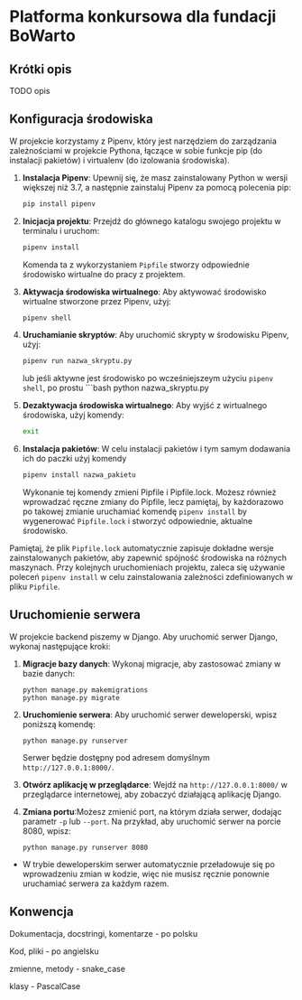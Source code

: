 # Platforma konkursowa dla fundacji BoWarto


## Krótki opis
TODO opis


## Konfiguracja środowiska
W projekcie korzystamy z Pipenv, który jest narzędziem do zarządzania zależnościami w projekcie Pythona, łączące w sobie funkcje pip (do instalacji pakietów) i virtualenv (do izolowania środowiska).

1. **Instalacja Pipenv**: Upewnij się, że masz zainstalowany Python w wersji większej niż 3.7, a następnie zainstaluj Pipenv za pomocą polecenia pip:

    ```bash
    pip install pipenv
    ```

2. **Inicjacja projektu**: Przejdź do głównego katalogu swojego projektu w terminalu i uruchom:

    ```bash
    pipenv install
    ```

    Komenda ta z wykorzystaniem `Pipfile` stworzy odpowiednie środowisko wirtualne do pracy z projektem.
    

3. **Aktywacja środowiska wirtualnego**: Aby aktywować środowisko wirtualne stworzone przez Pipenv, użyj:

    ```bash
    pipenv shell
    ```

4. **Uruchamianie skryptów**: Aby uruchomić skrypty w środowisku Pipenv, użyj:

    ```bash
    pipenv run nazwa_skryptu.py
    ```

    lub jeśli aktywne jest środowisko po wcześniejszeym użyciu `pipenv shell`, po prostu
        ```bash
    python nazwa_skryptu.py

5. **Dezaktywacja środowiska wirtualnego**: Aby wyjść z wirtualnego środowiska, użyj komendy:

    ```bash
    exit
    ```

5. **Instalacja pakietów**: W celu instalacji pakietów i tym samym dodawania ich do paczki użyj komendy

    ```bash
    pipenv install nazwa_pakietu
    ```
    Wykonanie tej komendy zmieni Pipfile i Pipfile.lock. Możesz również wprowadzać ręczne zmiany do Pipfile, lecz pamiętaj, by każdorazowo po takowej zmianie uruchamiać komendę `pipenv install` by wygenerować `Pipfile.lock` i stworzyć odpowiednie, aktualne środowisko.


Pamiętaj, że plik `Pipfile.lock` automatycznie zapisuje dokładne wersje zainstalowanych pakietów, aby zapewnić spójność środowiska na różnych maszynach. Przy kolejnych uruchomieniach projektu, zaleca się używanie poleceń `pipenv install` w celu zainstalowania zależności zdefiniowanych w pliku `Pipfile`.

## Uruchomienie serwera
W projekcie backend piszemy w Django. Aby uruchomić serwer Django, wykonaj następujące kroki:


1. **Migracje bazy danych**: Wykonaj migracje, aby zastosować zmiany w bazie danych:

    ```
    python manage.py makemigrations
    python manage.py migrate
    ```

2. **Uruchomienie serwera**: Aby uruchomić serwer deweloperski, wpisz poniższą komendę:

    ```
    python manage.py runserver
    ```

    Serwer będzie dostępny pod adresem domyślnym `http://127.0.0.1:8000/`.

3. **Otwórz aplikację w przeglądarce**: Wejdź na `http://127.0.0.1:8000/` w przeglądarce internetowej, aby zobaczyć działającą aplikację Django.


4. **Zmiana portu**:Możesz zmienić port, na którym działa serwer, dodając parametr `-p` lub `--port`. Na przykład, aby uruchomić serwer na porcie 8080, wpisz:

    ```
    python manage.py runserver 8080
    ```

- W trybie deweloperskim serwer automatycznie przeładowuje się po wprowadzeniu zmian w kodzie, więc nie musisz ręcznie ponownie uruchamiać serwera za każdym razem.

## Konwencja
Dokumentacja, docstringi, komentarze - po polsku

Kod, pliki - po angielsku

zmienne, metody - snake_case

klasy - PascalCase